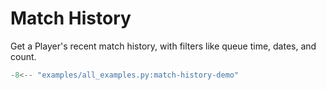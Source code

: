 # Match History

Get a Player's recent match history, with filters like queue time, dates, and count.

```py
-8<-- "examples/all_examples.py:match-history-demo"
```